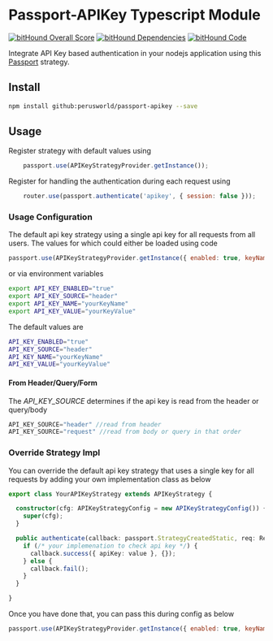 # Passport-APIKey Typescript Module #

[![bitHound Overall Score](https://www.bithound.io/github/perusworld/passport-apikey/badges/score.svg)](https://www.bithound.io/github/perusworld/passport-apikey)
[![bitHound Dependencies](https://www.bithound.io/github/perusworld/passport-apikey/badges/dependencies.svg)](https://www.bithound.io/github/perusworld/passport-apikey/master/dependencies/npm)
[![bitHound Code](https://www.bithound.io/github/perusworld/passport-apikey/badges/code.svg)](https://www.bithound.io/github/perusworld/passport-apikey)

Integrate API Key based authentication in your nodejs application using this [Passport](http://passportjs.org/) strategy.

## Install ##
```bash
npm install github:perusworld/passport-apikey --save
```

## Usage ##

Register strategy with default values using 
```javascript
    passport.use(APIKeyStrategyProvider.getInstance());
```

Register for handling the authentication during each request using 
```javascript
    router.use(passport.authenticate('apikey', { session: false }));
```

### Usage Configuration ### 

The default api key strategy using a single api key for all requests from all users. The values for which could either be loaded using code 

```javascript
passport.use(APIKeyStrategyProvider.getInstance({ enabled: true, keyName: 'yourKeyName', keySource: APIKeySource.HEADER, keyValue: 'yourKeyValue' }));
```

or via environment variables
```bash
export API_KEY_ENABLED="true"
export API_KEY_SOURCE="header"
export API_KEY_NAME="yourKeyName"
export API_KEY_VALUE="yourKeyValue"
```

The default values are
```bash
API_KEY_ENABLED="true"
API_KEY_SOURCE="header"
API_KEY_NAME="yourKeyName"
API_KEY_VALUE="yourKeyValue"
```

#### From Header/Query/Form ####
The *API_KEY_SOURCE* determines if the api key is read from the header or query/body
```javascript
API_KEY_SOURCE="header" //read from header
API_KEY_SOURCE="request" //read from body or query in that order
````
### Override Strategy Impl ###
You can override the default api key strategy that uses a single key for all requests by adding your own implementation class as below

```typescript
export class YourAPIKeyStrategy extends APIKeyStrategy {

  constructor(cfg: APIKeyStrategyConfig = new APIKeyStrategyConfig()) {
    super(cfg);
  }

  public authenticate(callback: passport.StrategyCreatedStatic, req: Request, options?: any): any {
    if (/* your implemenation to check api key */) {
      callback.success({ apiKey: value }, {});
    } else {
      callback.fail();
    }
  }

}
```

Once you have done that, you can pass this during config as below
```javascript
passport.use(APIKeyStrategyProvider.getInstance({ enabled: true, keyName: 'yourKeyName', keySource: APIKeySource.HEADER, keyValue: 'yourKeyValue' },YourAPIKeyStrategy));
```
